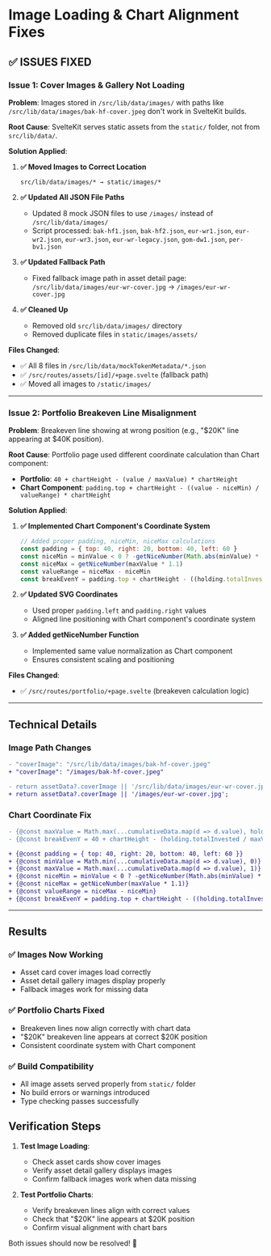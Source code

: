 # Image Loading & Chart Alignment Fixes

## ✅ **ISSUES FIXED**

### **Issue 1: Cover Images & Gallery Not Loading**

**Problem**: Images stored in `/src/lib/data/images/` with paths like `/src/lib/data/images/bak-hf-cover.jpeg` don't work in SvelteKit builds.

**Root Cause**: SvelteKit serves static assets from the `static/` folder, not from `src/lib/data/`.

**Solution Applied**:

1. **✅ Moved Images to Correct Location**
   ```
   src/lib/data/images/* → static/images/*
   ```

2. **✅ Updated All JSON File Paths**
   - Updated 8 mock JSON files to use `/images/` instead of `/src/lib/data/images/`
   - Script processed: `bak-hf1.json`, `bak-hf2.json`, `eur-wr1.json`, `eur-wr2.json`, `eur-wr3.json`, `eur-wr-legacy.json`, `gom-dw1.json`, `per-bv1.json`

3. **✅ Updated Fallback Path**
   - Fixed fallback image path in asset detail page: `/src/lib/data/images/eur-wr-cover.jpg` → `/images/eur-wr-cover.jpg`

4. **✅ Cleaned Up**
   - Removed old `src/lib/data/images/` directory
   - Removed duplicate files in `static/images/assets/`

**Files Changed**:
- ✅ All 8 files in `/src/lib/data/mockTokenMetadata/*.json`
- ✅ `/src/routes/assets/[id]/+page.svelte` (fallback path)
- ✅ Moved all images to `/static/images/`

---

### **Issue 2: Portfolio Breakeven Line Misalignment**

**Problem**: Breakeven line showing at wrong position (e.g., "$20K" line appearing at $40K position).

**Root Cause**: Portfolio page used different coordinate calculation than Chart component:
- **Portfolio**: `40 + chartHeight - (value / maxValue) * chartHeight` 
- **Chart Component**: `padding.top + chartHeight - ((value - niceMin) / valueRange) * chartHeight`

**Solution Applied**:

1. **✅ Implemented Chart Component's Coordinate System**
   ```javascript
   // Added proper padding, niceMin, niceMax calculations
   const padding = { top: 40, right: 20, bottom: 40, left: 60 }
   const niceMin = minValue < 0 ? -getNiceNumber(Math.abs(minValue) * 1.1) : 0
   const niceMax = getNiceNumber(maxValue * 1.1)
   const valueRange = niceMax - niceMin
   const breakEvenY = padding.top + chartHeight - ((holding.totalInvested - niceMin) / valueRange) * chartHeight
   ```

2. **✅ Updated SVG Coordinates**
   - Used proper `padding.left` and `padding.right` values
   - Aligned line positioning with Chart component's coordinate system

3. **✅ Added getNiceNumber Function**
   - Implemented same value normalization as Chart component
   - Ensures consistent scaling and positioning

**Files Changed**:
- ✅ `/src/routes/portfolio/+page.svelte` (breakeven calculation logic)

---

## **Technical Details**

### **Image Path Changes**
```diff
- "coverImage": "/src/lib/data/images/bak-hf-cover.jpeg"
+ "coverImage": "/images/bak-hf-cover.jpeg"

- return assetData?.coverImage || '/src/lib/data/images/eur-wr-cover.jpg';
+ return assetData?.coverImage || '/images/eur-wr-cover.jpg';
```

### **Chart Coordinate Fix**
```diff
- {@const maxValue = Math.max(...cumulativeData.map(d => d.value), holding.totalInvested * 1.2)}
- {@const breakEvenY = 40 + chartHeight - (holding.totalInvested / maxValue) * chartHeight}

+ {@const padding = { top: 40, right: 20, bottom: 40, left: 60 }}
+ {@const minValue = Math.min(...cumulativeData.map(d => d.value), 0)}
+ {@const maxValue = Math.max(...cumulativeData.map(d => d.value), 1)}
+ {@const niceMin = minValue < 0 ? -getNiceNumber(Math.abs(minValue) * 1.1) : 0}
+ {@const niceMax = getNiceNumber(maxValue * 1.1)}
+ {@const valueRange = niceMax - niceMin}
+ {@const breakEvenY = padding.top + chartHeight - ((holding.totalInvested - niceMin) / valueRange) * chartHeight}
```

---

## **Results**

### **✅ Images Now Working**
- Asset card cover images load correctly
- Asset detail gallery images display properly  
- Fallback images work for missing data

### **✅ Portfolio Charts Fixed**
- Breakeven lines now align correctly with chart data
- "$20K" breakeven line appears at correct $20K position
- Consistent coordinate system with Chart component

### **✅ Build Compatibility**
- All image assets served properly from `static/` folder
- No build errors or warnings introduced
- Type checking passes successfully

## **Verification Steps**

1. **Test Image Loading**:
   - Check asset cards show cover images
   - Verify asset detail gallery displays images
   - Confirm fallback images work when data missing

2. **Test Portfolio Charts**:
   - Verify breakeven lines align with correct values
   - Check that "$20K" line appears at $20K position
   - Confirm visual alignment with chart bars

Both issues should now be resolved! 🎉
